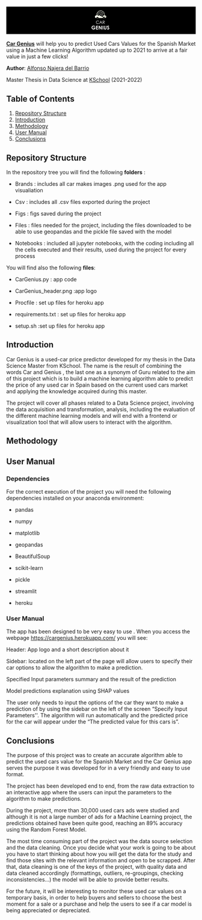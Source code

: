![CarGenius](CarGenius_header.png)

[**Car Genius**](https://cargenius.herokuapp.com/) will help you to predict Used Cars Values for the Spanish Market using a Machine Learning Algorithm updated up to 2021 to arrive at a fair value in just a few clicks!

**Author**: [Alfonso Najera del Barrio](https://www.linkedin.com/in/alfonso-n%C3%A1jera-del-barrio-66b926124/)

Master Thesis in Data Science at [KSchool](https://kschool.com/) (2021-2022)





## Table of Contents

1. [Repository Structure](#Repository-structure)
2. [Introduction](#Introduction)
3. [Methodology](#Methodology)
4. [User Manual](#User-manual)
5. [Conclusions](#Conclusions)

<a name="Repository-structure"></a>
## Repository Structure

In the repository tree you will find the following **folders** :

* Brands : includes all car makes images .png used for the app visualiation

* Csv : includes all .csv files exported during the project

* Figs : figs saved during the project

* Files : files needed for the project, including the files downloaded to be able to use geopandas and the pickle file saved with the model

* Notebooks : included all jupyter notebooks, with the coding including all the cells executed and their results, used during the project for every process


You will find also the following **files**:

* CarGenius.py : app code

* CarGenius_header.png :app logo

* Procfile : set up files for heroku app

* requirements.txt : set up files for heroku app

* setup.sh :set up files for heroku app


<a name="Introduction"></a>
## Introduction
Car Genius is a used-car price predictor developed for my thesis in the Data Science Master from KSchool. The name is the result of combining the words Car and Genius , the last one as a synonym of Guru related to the aim of this project which is to build a machine learning  algorithm able to predict the price of any used car in Spain based on the current used cars market and applying the knowledge acquired during this master.

The project will cover all phases related to a Data Science project, involving the data acquisition and transformation, analysis, including the evaluation of the different machine learning models and will end with a frontend or visualization tool that will allow users to interact with the algorithm.

<a name="Methodology"></a>
## Methodology



<a name="User-manual"></a>
## User Manual

### Dependencies
For the correct execution of the project you will need the following dependencies installed on your anaconda environment:

- pandas 

- numpy

- matplotlib

- geopandas

- BeautifulSoup

- scikit-learn

- pickle

- streamlit

- heroku

### User Manual

The app has been designed to be very easy to use . When you access the webpage https://cargenius.herokuapp.com/ you will see:

Header: App logo and a short description about it

Sidebar: located on the left part of the page will allow users to specify their car options to allow the algorithm to make a prediction.

Specified Input parameters summary and the result of the prediction

Model predictions explanation using SHAP values

The user only needs to input the options of the car they want to make a prediction of by using the sidebar on the left of the screen “Specify Input Parameters''. The algorithm will run automatically and the predicted price for the car will appear under the “The predicted value for this cars is”.


<a name="Conclusions"></a>
## Conclusions

The purpose of this project was to create an accurate algorithm able to predict the used cars value for the Spanish Market and the Car Genius app serves the purpose it was developed for in a very friendly and easy to use format.

The project has been developed end to end, from the raw data extraction to an interactive app where the users can input the parameters to the algorithm to make predictions. 

During the project, more than 30,000 used cars ads were studied and although it is not a large number of ads for a Machine Learning project, the predictions obtained have been quite good, reaching an 89% accuracy using the Random Forest Model.



The most time consuming part of the project was the data source selection and the data cleaning. Once you decide what your work is going to be about you have to start thinking about how you will get the data for the study and find those sites with the relevant information and open to be scrapped. After that, data cleaning is one of the keys of the project, with quality data and data cleaned accordingly (formattings, outliers, re-groupings, checking inconsistencies…) the model will be able to provide better results.

For the future, it will be interesting to monitor these used car values on a temporary basis, in order to help buyers and sellers to choose the best moment for a sale or a purchase and help the users to see if a car model is being appreciated or depreciated.
